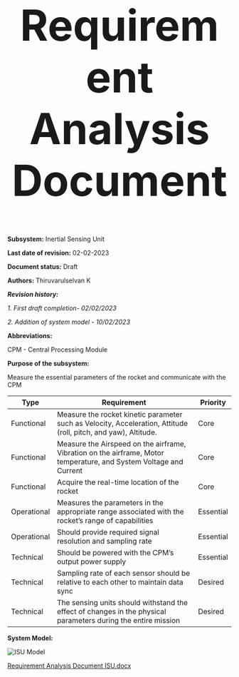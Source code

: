 <div align="center">
<h1 style="font-size:10vw">Requirement Analysis Document</h1>

<div align="left">
  
  
**Subsystem:** Inertial Sensing Unit
  
**Last date of revision:** 02-02-2023
  
**Document status:** Draft
  
**Authors:** Thiruvarulselvan K

_**Revision history:**_
  
_1. First draft completion- 02/02/2023_
  
_2. Addition of system model - 10/02/2023_

**Abbreviations:**
  
CPM - Central Processing Module

**Purpose of the subsystem:**
  
Measure the essential parameters of the rocket and communicate with the CPM 


| Type  | Requirement | Priority |
| ------------- | ------------- | ------------- |
| Functional  | Measure the rocket kinetic parameter such as Velocity, Acceleration, Attitude (roll, pitch, and yaw), Altitude. | Core |
| Functional  | Measure the Airspeed on the airframe, Vibration on the airframe, Motor temperature, and System Voltage and Current  | Core |
| Functional  | Acquire the real-time location of the rocket | Core |
| Operational  | Measures the parameters in the appropriate range associated with the rocket’s range of capabilities | Essential |
| Operational  | Should provide required signal resolution and sampling rate | Essential |
| Technical  | Should be powered with the CPM’s output power supply | Essential |  
| Technical  | Sampling rate of each sensor should be relative to each other to maintain data sync | Desired |  
| Technical  | The sensing units should withstand the effect of changes in the physical parameters during the entire mission | Desired |  
  

**System Model:**
  
  ![ISU Model](https://user-images.githubusercontent.com/109530150/218327323-2ffa277a-8629-460c-acb1-b67c4c3606ad.png)
  
[Requirement Analysis Document ISU.docx](https://github.com/the-indie-engineer/Data-Acquisition-and-Recovery-System-for-sounding-rockets-Dutah-/files/10716772/Requirement.Analysis.Document.ISU.docx)
